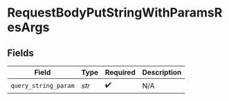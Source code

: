 # RequestBodyPutStringWithParamsResArgs


## Fields

| Field                | Type                 | Required             | Description          |
| -------------------- | -------------------- | -------------------- | -------------------- |
| `query_string_param` | *str*                | :heavy_check_mark:   | N/A                  |